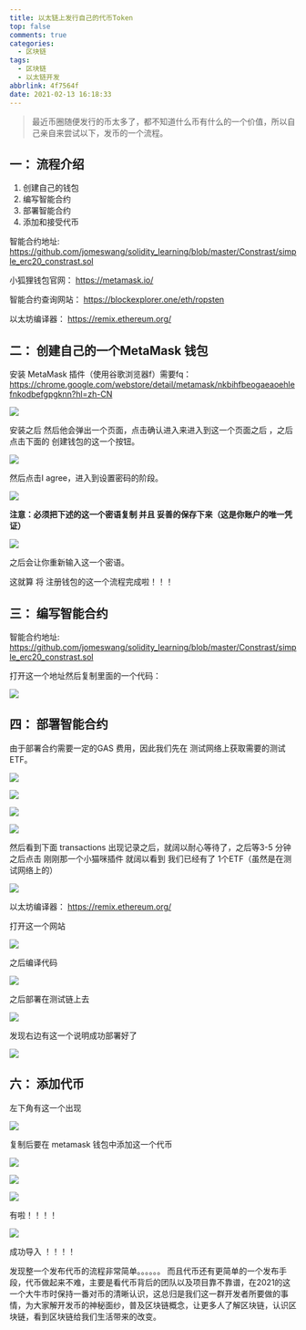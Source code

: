 ```yaml
---
title: 以太链上发行自己的代币Token
top: false
comments: true
categories:
  - 区块链
tags:
  - 区块链
  - 以太链开发
abbrlink: 4f7564f
date: 2021-02-13 16:18:33
---
```


> 最近币圈随便发行的币太多了，都不知道什么币有什么的一个价值，所以自己亲自来尝试以下，发币的一个流程。

<!--more-->

## 一： 流程介绍

1. 创建自己的钱包
2. 编写智能合约
3. 部署智能合约
4. 添加和接受代币

智能合约地址:  https://github.com/jomeswang/solidity_learning/blob/master/Constrast/simple_erc20_constrast.sol

小狐狸钱包官网： https://metamask.io/

智能合约查询网站： https://blockexplorer.one/eth/ropsten

以太坊编译器： https://remix.ethereum.org/



## 二： 创建自己的一个MetaMask 钱包

安装 MetaMask 插件（使用谷歌浏览器f）需要fq： https://chrome.google.com/webstore/detail/metamask/nkbihfbeogaeaoehlefnkodbefgpgknn?hl=zh-CN

![](https://photo.jomeswang.top/20210213170032.png)

安装之后 然后他会弹出一个页面，点击确认进入来进入到这一个页面之后 ，之后点击下面的 创建钱包的这一个按钮。

![](https://photo.jomeswang.top/20210213170301.png)

然后点击I agree，进入到设置密码的阶段。

![](https://photo.jomeswang.top/20210213170532.png)

**注意：必须把下述的这一个密语复制 并且 妥善的保存下来（这是你账户的唯一凭证）**

![](https://photo.jomeswang.top/20210213170546.png)

之后会让你重新输入这一个密语。

这就算 将 注册钱包的这一个流程完成啦！！！



## 三： 编写智能合约

智能合约地址:  https://github.com/jomeswang/solidity_learning/blob/master/Constrast/simple_erc20_constrast.sol

打开这一个地址然后复制里面的一个代码：

![](https://photo.jomeswang.top/20210213172459.png)



## 四： 部署智能合约

由于部署合约需要一定的GAS 费用，因此我们先在 测试网络上获取需要的测试ETF。

![](https://photo.jomeswang.top/20210213173336.png)

![](https://photo.jomeswang.top/20210213173426.png)

![](https://photo.jomeswang.top/20210213173442.png)

![](https://photo.jomeswang.top/20210213173514.png)

然后看到下面 transactions  出现记录之后，就阔以耐心等待了，之后等3-5 分钟之后点击 刚刚那一个小猫咪插件 就阔以看到 我们已经有了 1个ETF（虽然是在测试网络上的）

![](https://photo.jomeswang.top/20210213174244.png)



以太坊编译器： https://remix.ethereum.org/

打开这一个网站

![](https://photo.jomeswang.top/20210213173055.png)

之后编译代码

![](https://photo.jomeswang.top/20210213181147.png)

之后部署在测试链上去

![](https://photo.jomeswang.top/20210213182029.png)

发现右边有这一个说明成功部署好了

![](https://photo.jomeswang.top/20210213182213.png)



## 六： 添加代币

左下角有这一个出现

![](https://photo.jomeswang.top/20210213182412.png)

复制后要在 metamask 钱包中添加这一个代币

![](https://photo.jomeswang.top/20210213182454.png)

![](https://photo.jomeswang.top/20210213182618.png)

![](https://photo.jomeswang.top/20210213182638.png)

有啦！！！！

![](https://photo.jomeswang.top/20210213182707.png)

成功导入 ！！！！

发现整一个发布代币的流程非常简单。。。。。。 而且代币还有更简单的一个发布手段，代币做起来不难，主要是看代币背后的团队以及项目靠不靠谱，在2021的这一个大牛市时保持一番对币的清晰认识，这总归是我们这一群开发者所要做的事情，为大家解开发币的神秘面纱，普及区块链概念，让更多人了解区块链，认识区块链，看到区块链给我们生活带来的改变。
